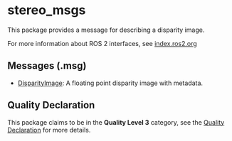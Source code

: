 # stereo_msgs

This package provides a message for describing a disparity image.

For more information about ROS 2 interfaces, see [index.ros2.org](https://index.ros.org/doc/ros2/Concepts/About-ROS-Interfaces/)

## Messages (.msg)
* [DisparityImage](msg/DisparityImage.msg): A floating point disparity image with metadata.

## Quality Declaration
This package claims to be in the **Quality Level 3** category, see the [Quality Declaration](QUALITY_DECLARATION.md) for more details.
